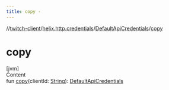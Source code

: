 ```yaml
---
title: copy -
---
```

//[twitch-client](../../index.md)/[helix.http.credentials](../index.md)/[DefaultApiCredentials](index.md)/[copy](copy.md)



# copy  
[jvm]  
Content  
fun [copy](copy.md)(clientId: [String](https://kotlinlang.org/api/latest/jvm/stdlib/kotlin/-string/index.html)): [DefaultApiCredentials](index.md)  



